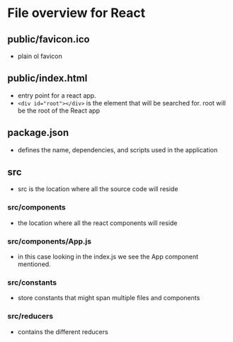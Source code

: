 # File overview for React

## public/favicon.ico
- plain ol favicon

## public/index.html
- entry point for a react app. 
- `<div id="root"></div>` is the element that will be searched for. root will be the root of the React app

## package.json
- defines the name, dependencies, and scripts used in the application

## src
- src is the location where all the source code will reside

### src/components
- the location where all the react components will reside

### src/components/App.js
- in this case looking in the index.js we see the App component mentioned.

### src/constants
- store constants that might span multiple files and components

### src/reducers
- contains the different reducers